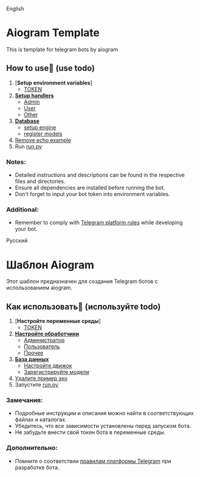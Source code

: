 English
# Aiogram Template

This is template for telegram bots by aiogram

## **How to use🤔 (use todo)**
1. [**Setup environment variables**]
   - [TOKEN](https://telegram.me/BotFather)
2. [**Setup handlers**](bot/handlers)
   - [Admin](bot/handlers/admin/main.py)
   - [User](bot/handlers/user/main.py)
   - [Other](bot/handlers/other.py)
3. [**Database**]()
   - [setup engine](bot/database/main.py)
   - [register models](bot/database/models/main.py)
4. [Remove echo example](bot/handlers/other.py)
5. Run [run.py](run.py)

### Notes:
- Detailed instructions and descriptions can be found in the respective files and directories.
- Ensure all dependencies are installed before running the bot.
- Don't forget to input your bot token into environment variables.

### Additional:
- Remember to comply with [Telegram platform rules](https://core.telegram.org/bots) while developing your bot.


Русский
# Шаблон Aiogram

Этот шаблон предназначен для создания Telegram ботов с использованием aiogram.

## **Как использовать🤔 (используйте todo)**
1. [**Настройте переменные среды**]
   - [TOKEN](https://telegram.me/BotFather)
2. [**Настройте обработчики**](bot/handlers)
   - [Администратор](bot/handlers/admin/main.py)
   - [Пользователь](bot/handlers/user/main.py)
   - [Прочее](bot/handlers/other.py)
3. [**База данных**]()
   - [Настройте движок](bot/database/main.py)
   - [Зарегистрируйте модели](bot/database/models/main.py)
4. [Удалите пример эхо](bot/handlers/other.py)
5. Запустите [run.py](run.py)

### Замечания:
- Подробные инструкции и описания можно найти в соответствующих файлах и каталогах.
- Убедитесь, что все зависимости установлены перед запуском бота.
- Не забудьте внести свой токен бота в переменные среды.

### Дополнительно:
- Помните о соответствии [правилам платформы Telegram](https://core.telegram.org/bots) при разработке бота.
